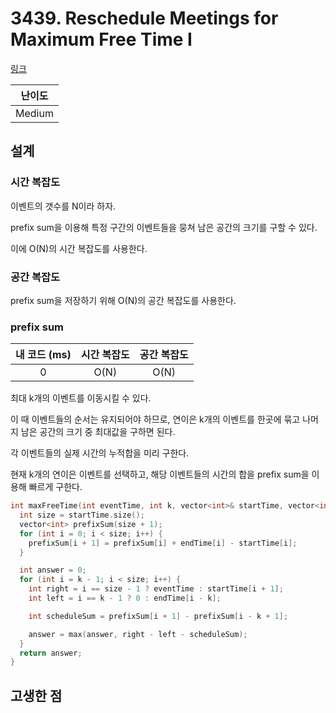 # 3439. Reschedule Meetings for Maximum Free Time I

[링크](https://leetcode.com/problems/reschedule-meetings-for-maximum-free-time-i/description/)

| 난이도 |
| :----: |
| Medium |

## 설계

### 시간 복잡도

이벤트의 갯수를 N이라 하자.

prefix sum을 이용해 특정 구간의 이벤트들을 뭉쳐 남은 공간의 크기를 구할 수 있다.

이에 O(N)의 시간 복잡도를 사용한다.

### 공간 복잡도

prefix sum을 저장하기 위해 O(N)의 공간 복잡도를 사용한다.

### prefix sum

| 내 코드 (ms) | 시간 복잡도 | 공간 복잡도 |
| :----------: | :---------: | :---------: |
|      0       |    O(N)     |    O(N)     |

최대 k개의 이벤트를 이동시킬 수 있다.

이 때 이벤트들의 순서는 유지되어야 하므로, 연이은 k개의 이벤트를 한곳에 묶고 나머지 남은 공간의 크기 중 최대값을 구하면 된다.

각 이벤트들의 실제 시간의 누적합을 미리 구한다.

현재 k개의 연이은 이벤트를 선택하고, 해당 이벤트들의 시간의 합을 prefix sum을 이용해 빠르게 구한다.

```cpp
int maxFreeTime(int eventTime, int k, vector<int>& startTime, vector<int>& endTime) {
  int size = startTime.size();
  vector<int> prefixSum(size + 1);
  for (int i = 0; i < size; i++) {
    prefixSum[i + 1] = prefixSum[i] + endTime[i] - startTime[i];
  }

  int answer = 0;
  for (int i = k - 1; i < size; i++) {
    int right = i == size - 1 ? eventTime : startTime[i + 1];
    int left = i == k - 1 ? 0 : endTime[i - k];

    int scheduleSum = prefixSum[i + 1] - prefixSum[i - k + 1];

    answer = max(answer, right - left - scheduleSum);
  }
  return answer;
}
```

## 고생한 점
